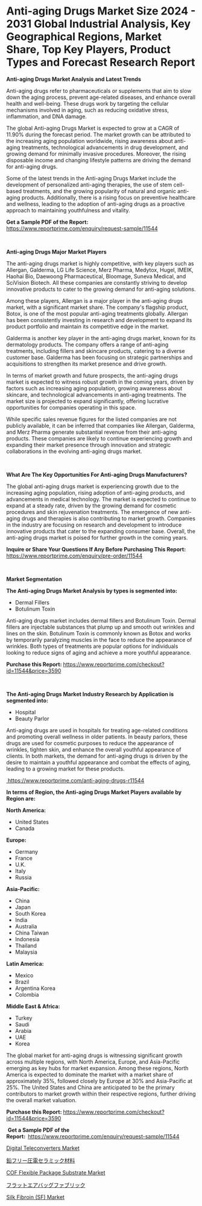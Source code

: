<p><h1>Anti-aging Drugs Market Size 2024 - 2031 Global Industrial Analysis, Key Geographical Regions, Market Share, Top Key Players, Product Types and Forecast Research Report</h1></p><p><strong>Anti-aging Drugs Market Analysis and Latest Trends</strong></p>
<p><p>Anti-aging drugs refer to pharmaceuticals or supplements that aim to slow down the aging process, prevent age-related diseases, and enhance overall health and well-being. These drugs work by targeting the cellular mechanisms involved in aging, such as reducing oxidative stress, inflammation, and DNA damage.</p><p>The global Anti-aging Drugs Market is expected to grow at a CAGR of 11.90% during the forecast period. The market growth can be attributed to the increasing aging population worldwide, rising awareness about anti-aging treatments, technological advancements in drug development, and growing demand for minimally invasive procedures. Moreover, the rising disposable income and changing lifestyle patterns are driving the demand for anti-aging drugs.</p><p>Some of the latest trends in the Anti-aging Drugs Market include the development of personalized anti-aging therapies, the use of stem cell-based treatments, and the growing popularity of natural and organic anti-aging products. Additionally, there is a rising focus on preventive healthcare and wellness, leading to the adoption of anti-aging drugs as a proactive approach to maintaining youthfulness and vitality.</p></p>
<p><strong>Get a Sample PDF of the Report:&nbsp;</strong> <a href="https://www.reportprime.com/enquiry/request-sample/11544">https://www.reportprime.com/enquiry/request-sample/11544</a></p>
<p>&nbsp;</p>
<p><strong>Anti-aging Drugs Major Market Players</strong></p>
<p><p>The anti-aging drugs market is highly competitive, with key players such as Allergan, Galderma, LG Life Science, Merz Pharma, Medytox, Hugel, IMEIK, Haohai Bio, Daewoong Pharmaceutical, Bloomage, Suneva Medical, and SciVision Biotech. All these companies are constantly striving to develop innovative products to cater to the growing demand for anti-aging solutions.</p><p>Among these players, Allergan is a major player in the anti-aging drugs market, with a significant market share. The company's flagship product, Botox, is one of the most popular anti-aging treatments globally. Allergan has been consistently investing in research and development to expand its product portfolio and maintain its competitive edge in the market.</p><p>Galderma is another key player in the anti-aging drugs market, known for its dermatology products. The company offers a range of anti-aging treatments, including fillers and skincare products, catering to a diverse customer base. Galderma has been focusing on strategic partnerships and acquisitions to strengthen its market presence and drive growth.</p><p>In terms of market growth and future prospects, the anti-aging drugs market is expected to witness robust growth in the coming years, driven by factors such as increasing aging population, growing awareness about skincare, and technological advancements in anti-aging treatments. The market size is projected to expand significantly, offering lucrative opportunities for companies operating in this space.</p><p>While specific sales revenue figures for the listed companies are not publicly available, it can be inferred that companies like Allergan, Galderma, and Merz Pharma generate substantial revenue from their anti-aging products. These companies are likely to continue experiencing growth and expanding their market presence through innovation and strategic collaborations in the evolving anti-aging drugs market.</p></p>
<p>&nbsp;</p>
<p><strong>What Are The Key Opportunities For Anti-aging Drugs Manufacturers?</strong></p>
<p><p>The global anti-aging drugs market is experiencing growth due to the increasing aging population, rising adoption of anti-aging products, and advancements in medical technology. The market is expected to continue to expand at a steady rate, driven by the growing demand for cosmetic procedures and skin rejuvenation treatments. The emergence of new anti-aging drugs and therapies is also contributing to market growth. Companies in the industry are focusing on research and development to introduce innovative products that cater to the expanding consumer base. Overall, the anti-aging drugs market is poised for further growth in the coming years.</p></p>
<p><strong>Inquire or Share Your Questions If Any Before Purchasing This Report:</strong> <a href="https://www.reportprime.com/enquiry/pre-order/11544">https://www.reportprime.com/enquiry/pre-order/11544</a></p>
<p>&nbsp;</p>
<p><strong>Market Segmentation</strong></p>
<p><strong>The Anti-aging Drugs Market Analysis by types is segmented into:</strong></p>
<p><ul><li>Dermal Fillers</li><li>Botulinum Toxin</li></ul></p>
<p><p>Anti-aging drugs market includes dermal fillers and Botulinum Toxin. Dermal fillers are injectable substances that plump up and smooth out wrinkles and lines on the skin. Botulinum Toxin is commonly known as Botox and works by temporarily paralyzing muscles in the face to reduce the appearance of wrinkles. Both types of treatments are popular options for individuals looking to reduce signs of aging and achieve a more youthful appearance.</p></p>
<p><strong>Purchase this Report:&nbsp;</strong><a href="https://www.reportprime.com/checkout?id=11544&price=3590">https://www.reportprime.com/checkout?id=11544&price=3590</a></p>
<p>&nbsp;</p>
<p><strong>The Anti-aging Drugs Market Industry Research by Application is segmented into:</strong></p>
<p><ul><li>Hospital</li><li>Beauty Parlor</li></ul></p>
<p><p>Anti-aging drugs are used in hospitals for treating age-related conditions and promoting overall wellness in older patients. In beauty parlors, these drugs are used for cosmetic purposes to reduce the appearance of wrinkles, tighten skin, and enhance the overall youthful appearance of clients. In both markets, the demand for anti-aging drugs is driven by the desire to maintain a youthful appearance and combat the effects of aging, leading to a growing market for these products.</p></p>
<p><a href="https://www.reportprime.com/anti-aging-drugs-r11544">&nbsp;https://www.reportprime.com/anti-aging-drugs-r11544</a></p>
<p><strong>In terms of Region, the Anti-aging Drugs Market Players available by Region are:</strong></p>
<p>
    <p> <strong> North America: </strong>
        <ul>
            <li>United States</li>
            <li>Canada</li>
        </ul>
        </p> 
    <p> <strong> Europe: </strong>
        <ul>
            <li>Germany</li>
            <li>France</li>
            <li>U.K.</li>
            <li>Italy</li>
            <li>Russia</li>
        </ul>
        </p> 
    <p> <strong> Asia-Pacific: </strong>
        <ul>
            <li>China</li>
            <li>Japan</li>
            <li>South Korea</li>
            <li>India</li>
            <li>Australia</li>
            <li>China Taiwan</li>
            <li>Indonesia</li>
            <li>Thailand</li>
            <li>Malaysia</li>
        </ul>
        </p> 
    <p> <strong> Latin America: </strong>
        <ul>
            <li>Mexico</li>
            <li>Brazil</li>
            <li>Argentina Korea</li>
            <li>Colombia</li>
        </ul>
        </p> 
    <p> <strong> Middle East & Africa: </strong>
        <ul>
            <li>Turkey</li>
            <li>Saudi</li>
            <li>Arabia</li>
            <li>UAE</li>
            <li>Korea</li>
        </ul>
    </p>
    </p>
<p><p>The global market for anti-aging drugs is witnessing significant growth across multiple regions, with North America, Europe, and Asia-Pacific emerging as key hubs for market expansion. Among these regions, North America is expected to dominate the market with a market share of approximately 35%, followed closely by Europe at 30% and Asia-Pacific at 25%. The United States and China are anticipated to be the primary contributors to market growth within their respective regions, further driving the overall market valuation.</p></p>
<p><strong>Purchase this Report: </strong><a href="https://www.reportprime.com/checkout?id=11544&price=3590">https://www.reportprime.com/checkout?id=11544&price=3590</a></p>
<p>&nbsp;<strong>Get a Sample PDF of the Report:&nbsp;&nbsp;</strong><a href="https://www.reportprime.com/enquiry/request-sample/11544">https://www.reportprime.com/enquiry/request-sample/11544</a></p>
<p><strong></strong></p>
<p><p><a href="https://issuu.com/reportprime-2/docs/digital-teleconverters-market-size-2030.pptx">Digital Teleconverters Market</a></p><p><a href="https://github.com/marbadji/Market-Research-Report-List-1/blob/main/766592282952.md">鉛フリー圧電セラミック材料</a></p><p><a href="https://www.linkedin.com/pulse/cof-flexible-package-substrate-market-research-report-7lfde">COF Flexible Package Substrate Market</a></p><p><a href="https://github.com/ddwcuskozol07187/Market-Research-Report-List-2/blob/main/749077882948.md">フラットエアバッグファブリック</a></p><p><a href="https://github.com/maudAbbott7/Market-Research-Report-List-1/blob/main/silk-fibroin-sf-market.md">Silk Fibroin (SF) Market</a></p></p>